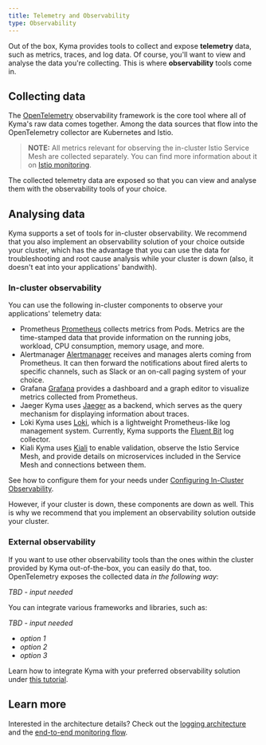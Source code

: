 ```yaml
---
title: Telemetry and Observability
type: Observability
---
```


Out of the box, Kyma provides tools to collect and expose **telemetry** data, such as metrics, traces, and log data. Of course, you'll want to view and analyse the data you're collecting. This is where **observability** tools come in. 

## Collecting data

The [OpenTelemetry](https://opentelemetry.io/) observability framework is the core tool where all of Kyma's raw data comes together.  Among the data sources that flow into the OpenTelemetry collector are Kubernetes and Istio.

> **NOTE:** All metrics relevant for observing the in-cluster Istio Service Mesh are collected separately. You can find more information about it on [Istio monitoring](link-to-istio-monitoring).

The collected telemetry data are exposed so that you can view and analyse them with the observability tools of your choice.

## Analysing data

Kyma supports a set of tools for in-cluster observability. 
We recommend that you also implement an observability solution of your choice outside your cluster, which has the advantage that you can use the data for troubleshooting and root cause analysis while your cluster is down (also, it doesn't eat into your applications' bandwith). 

### In-cluster observability

You can use the following in-cluster components to observe your applications' telemetry data:

- Prometheus
  [Prometheus](https://prometheus.io/docs/introduction) collects metrics from Pods. Metrics are the time-stamped data that provide information on the running jobs, workload, CPU consumption, memory usage, and more.
- Alertmanager
  [Alertmanager](https://prometheus.io/docs/alerting/alertmanager/) receives and manages alerts coming from Prometheus. It can then forward the notifications about fired alerts to specific channels, such as Slack or an on-call paging system of your choice.
- Grafana
  [Grafana](https://grafana.com/docs/guides/getting_started/) provides a dashboard and a graph editor to visualize metrics collected from Prometheus.
- Jaeger
  Kyma uses [Jaeger](https://www.jaegertracing.io/docs/) as a backend, which serves as the query mechanism for displaying information about traces.
- Loki
  Kyma uses [Loki](https://github.com/grafana/loki), which is a lightweight Prometheus-like log management system. Currently, Kyma supports the [Fluent Bit](https://fluentbit.io/) log collector.
- Kiali
  Kyma uses [Kiali](https://www.kiali.io) to enable validation, observe the Istio Service Mesh, and provide details on microservices included in the Service Mesh and connections between them.

See how to configure them for your needs under [Configuring In-Cluster Observability](link_tbd).

However, if your cluster is down, these components are down as well. This is why we recommend that you implement an observability solution outside your cluster.

### External observability

If you want to use other observability tools than the ones within the cluster provided by Kyma out-of-the-box, you can easily do that, too. 
OpenTelemetry exposes the collected data *in the following way*:

  *TBD - input needed*

You can integrate various frameworks and libraries, such as:

  *TBD - input needed*

- *option 1*
- *option 2*
- *option 3*

Learn how to integrate Kyma with your preferred observability solution under [this tutorial](link-to-topic).

## Learn more

Interested in the architecture details? Check out the [logging architecture](arch-logging) and the [end-to-end monitoring flow](arch-monitoring).
